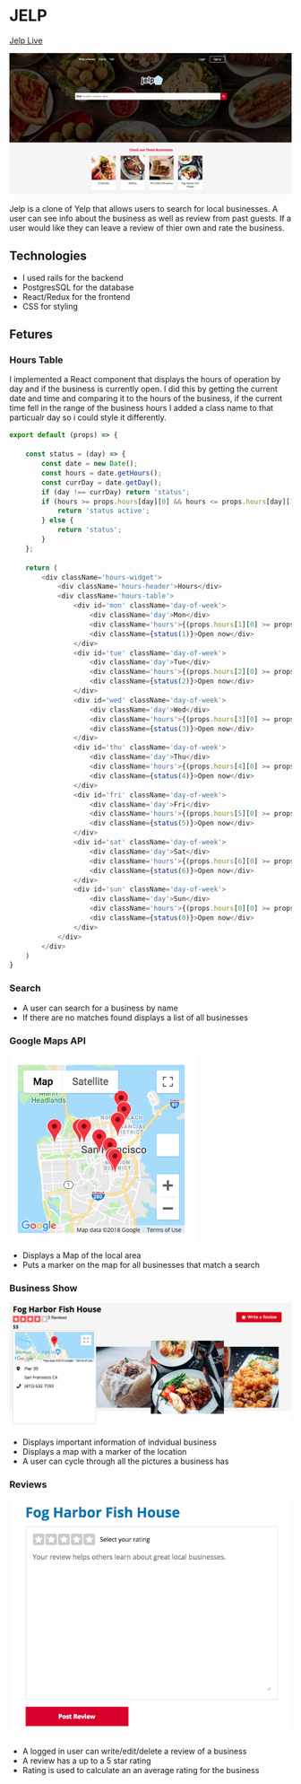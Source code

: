 # JELP
[Jelp Live](https://jelp-yelp.herokuapp.com/#/)

![Yeep Home](app/assets/images/splash_page_img.png)

Jelp is a clone of Yelp that allows users to search for local businesses. A user can see info about the business as well as review from past guests. If a user would like they can leave a review of thier own and rate the business.

## Technologies

* I used rails for the backend
* PostgresSQL for the database
* React/Redux for the frontend
* CSS for styling

## Fetures

### Hours Table

I implemented a React component that displays the hours of operation by day and if the business is currently open. I did this by getting the current date and time and comparing it to the hours of the business, if the current time fell in the range of the business hours I added a class name to that particualr day so i could style it differently.

```javascript
export default (props) => {

    const status = (day) => {
        const date = new Date();
        const hours = date.getHours();
        const currDay = date.getDay();
        if (day !== currDay) return 'status';
        if (hours >= props.hours[day][0] && hours <= props.hours[day][1]) {
            return 'status active';
        } else {
            return 'status';
        }
    };

    return (
        <div className='hours-widget'>
            <div className='hours-header'>Hours</div>
            <div className='hours-table'>
                <div id='mon' className='day-of-week'>
                    <div className='day'>Mon</div>
                    <div className='hours'>{(props.hours[1][0] >= props.hours[1][1] ? 'Closed' : `${props.hours[1][0]}00 - ${props.hours[1][1]}00`)}</div>
                    <div className={status(1)}>Open now</div>
                </div>
                <div id='tue' className='day-of-week'>
                    <div className='day'>Tue</div>
                    <div className='hours'>{(props.hours[2][0] >= props.hours[2][1] ? 'Closed' : `${props.hours[2][0]}00 - ${props.hours[2][1]}00`)}</div>
                    <div className={status(2)}>Open now</div>
                </div>
                <div id='wed' className='day-of-week'>
                    <div className='day'>Wed</div>
                    <div className='hours'>{(props.hours[3][0] >= props.hours[3][1] ? 'Closed' : `${props.hours[3][0]}00 - ${props.hours[3][1]}00`)}</div>
                    <div className={status(3)}>Open now</div>
                </div>
                <div id='thu' className='day-of-week'>
                    <div className='day'>Thu</div>
                    <div className='hours'>{(props.hours[4][0] >= props.hours[4][1] ? 'Closed' : `${props.hours[4][0]}00 - ${props.hours[4][1]}00`)}</div>
                    <div className={status(4)}>Open now</div>
                </div>
                <div id='fri' className='day-of-week'>
                    <div className='day'>Fri</div>
                    <div className='hours'>{(props.hours[5][0] >= props.hours[5][1] ? 'Closed' : `${props.hours[5][0]}00 - ${props.hours[5][1]}00`)}</div>
                    <div className={status(5)}>Open now</div>
                </div>
                <div id='sat' className='day-of-week'>
                    <div className='day'>Sat</div>
                    <div className='hours'>{(props.hours[6][0] >= props.hours[6][1] ? 'Closed' : `${props.hours[6][0]}00 - ${props.hours[6][1]}00`)}</div>
                    <div className={status(6)}>Open now</div>
                </div>
                <div id='sun' className='day-of-week'>
                    <div className='day'>Sun</div>
                    <div className='hours'>{(props.hours[0][0] >= props.hours[0][1] ? 'Closed' : `${props.hours[0][0]}00 - ${props.hours[0][1]}00`)}</div>
                    <div className={status(0)}>Open now</div>
                </div>
            </div>
        </div>
    )
}
```
### Search

* A user can search for a business by name
* If there are no matches found displays a list of all businesses

### Google Maps API

![Businesses Index Map](app/assets/images/google_maps_index_image.png)

* Displays a Map of the local area
* Puts a marker on the map for all businesses that match a search

### Business Show

![Businesses Index Map](app/assets/images/business_show_img.png)

* Displays important information of indvidual business
* Displays a map with a marker of the location
* A user can cycle through all the pictures a business has

### Reviews

![Businesses Index Map](app/assets/images/review_form_img.png)

* A logged in user can write/edit/delete a review of a business
* A review has a up to a 5 star rating 
* Rating is used to calculate an an average rating for the business
